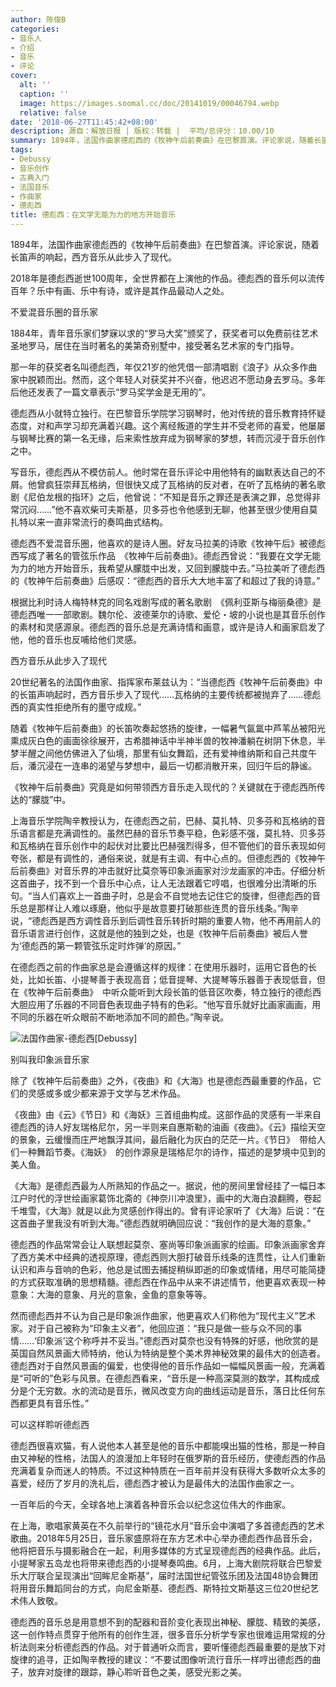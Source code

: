 ```yaml
---
author: 陈俊B
categories:
- 音乐人
- 介绍
- 音乐
- 评论
cover:
  alt: ''
  caption: ''
  image: https://images.soomal.cc/doc/20141019/00046794.webp
  relative: false
date: '2018-06-27T11:45:42+08:00'
description: 源自：解放日报 | 版权：转载 |  平均/总评分：10.00/10
summary: 1894年，法国作曲家德彪西的《牧神午后前奏曲》在巴黎首演。评论家说，随着长笛声的响起，西方音乐从此步入了现代。2018年是德彪西逝世100周年，全世界都在上演他的作品。德彪西的音乐何以流传百年？乐中有画、乐中有诗，或许是其作品最动人之处……
tags:
- Debussy
- 音乐创作
- 古典入门
- 法国音乐
- 作曲家
- 德彪西
title: 德彪西：在文学无能为力的地方开始音乐
---
```


1894年，法国作曲家德彪西的《牧神午后前奏曲》在巴黎首演。评论家说，随着长笛声的响起，西方音乐从此步入了现代。

2018年是德彪西逝世100周年，全世界都在上演他的作品。德彪西的音乐何以流传百年？乐中有画、乐中有诗，或许是其作品最动人之处。

不爱混音乐圈的音乐家

1884年，青年音乐家们梦寐以求的“罗马大奖”颁奖了，获奖者可以免费前往艺术圣地罗马，居住在当时著名的美第奇别墅中，接受著名艺术家的专门指导。

那一年的获奖者名叫德彪西，年仅21岁的他凭借一部清唱剧《浪子》从众多作曲家中脱颖而出。然而，这个年轻人对获奖并不兴奋，他迟迟不愿动身去罗马。多年后他还发表了一篇文章表示“罗马奖学金是无用的”。

德彪西从小就特立独行。在巴黎音乐学院学习钢琴时，他对传统的音乐教育持怀疑态度，对和声学习却充满着兴趣。这个离经叛道的学生并不受老师的喜爱，他屡屡与钢琴比赛的第一名无缘，后来索性放弃成为钢琴家的梦想，转而沉浸于音乐创作之中。

写音乐，德彪西从不模仿前人。他时常在音乐评论中用他特有的幽默表达自己的不屑。他曾疯狂崇拜瓦格纳，但很快又成了瓦格纳的反对者，在听了瓦格纳的著名歌剧《尼伯龙根的指环》之后，他曾说：“不知是音乐之罪还是表演之罪，总觉得非常沉闷……”他不喜欢柴可夫斯基，贝多芬也令他感到无聊，他甚至很少使用自莫扎特以来一直非常流行的奏鸣曲式结构。

德彪西不爱混音乐圈，他喜欢的是诗人圈。好友马拉美的诗歌《牧神午后》被德彪西写成了著名的管弦乐作品　《牧神午后前奏曲》。德彪西曾说：“我要在文学无能为力的地方开始音乐，我希望从朦胧中出发，又回到朦胧中去。”马拉美听了德彪西的《牧神午后前奏曲》后感叹：“德彪西的音乐大大地丰富了和超过了我的诗意。”

根据比利时诗人梅特林克的同名戏剧写成的著名歌剧　《佩利亚斯与梅丽桑德》是德彪西唯一一部歌剧。魏尔伦、波德莱尔的诗歌、爱伦・坡的小说也是其音乐创作的素材和灵感源泉。德彪西的音乐总是充满诗情和画意，或许是诗人和画家启发了他，他的音乐也反哺给他们灵感。

西方音乐从此步入了现代

20世纪著名的法国作曲家、指挥家布莱兹认为：“当德彪西《牧神午后前奏曲》中的长笛声响起时，西方音乐步入了现代……瓦格纳的主要传统都被抛弃了……德彪西的真实性拒绝所有的墨守成规。”

随着《牧神午后前奏曲》的长笛吹奏起悠扬的旋律，一幅暑气氤氲中芦苇丛被阳光熏成灰白色的画面徐徐展开，古希腊神话中半神半兽的牧神潘躺在树阴下休息，半梦半醒之间他仿佛进入了仙境，那里有仙女舞蹈，还有爱神维纳斯和自己共度午后，潘沉浸在一连串的渴望与梦想中，最后一切都消散开来，回归午后的静谧。

《牧神午后前奏曲》究竟是如何带领西方音乐走入现代的？关键就在于德彪西所传达的“朦胧”中。

上海音乐学院陶辛教授认为，在德彪西之前，巴赫、莫扎特、贝多芬和瓦格纳的音乐语言都是充满调性的。虽然巴赫的音乐节奏平稳，色彩感不强，莫扎特、贝多芬和瓦格纳在音乐创作中的起伏对比要比巴赫强烈得多，但不管他们的音乐表现如何夸张，都是有调性的，通俗来说，就是有主调、有中心点的。但德彪西的《牧神午后前奏曲》对音乐界的冲击就好比莫奈等印象派画家对沙龙画家的冲击。仔细分析这首曲子，找不到一个音乐中心点，让人无法跟着它哼唱，也很难分出清晰的乐句。“当人们喜欢上一首曲子时，总是会不自觉地去记住它的旋律，但德彪西的音乐总是那样让人难以琢磨，他似乎是故意要打破那些连贯的音乐线条。”陶辛说，“德彪西是西方调性音乐到后调性音乐转折时期的重要人物，他不再用前人的音乐语言进行创作，这就是他的独到之处，也是《牧神午后前奏曲》被后人誉为‘德彪西的第一颗管弦乐定时炸弹’的原因。”

在德彪西之前的作曲家总是会遵循这样的规律：在使用乐器时，运用它音色的长处，比如长笛、小提琴善于表现高音；低音提琴、大提琴等乐器善于表现低音，但在《牧神午后前奏曲》　中听众能听到大段长笛的低音区吹奏，特立独行的德彪西大胆应用了乐器的不同音色表现曲子特有的色彩。“他写音乐就好比画家画画，用不同的乐器在听众眼前不断地添加不同的颜色。”陶辛说。

![法国作曲家-德彪西[Debussy]](https://images.soomal.cc/doc/20141019/00046793.webp)





别叫我印象派音乐家

除了《牧神午后前奏曲》之外，《夜曲》和《大海》也是德彪西最重要的作品，它们的灵感或多或少都来源于文学与艺术作品。

《夜曲》由《云》《节日》和《海妖》三首组曲构成。这部作品的灵感有一半来自德彪西的诗人好友瑞格尼尔，另一半则来自惠斯勒的油画《夜曲》。《云》描绘天空的景象，云缓慢而庄严地飘浮其间，最后融化为灰白的茫茫一片。《节日》　带给人们一种舞蹈节奏。《海妖》　的创作源泉是瑞格尼尔的诗作，描述的是梦境中见到的美人鱼。

《大海》是德彪西最为人所熟知的作品之一。据说，他的房间里曾经挂了一幅日本江户时代的浮世绘画家葛饰北斋的《神奈川冲浪里》，画中的大海白浪翻腾，卷起千堆雪，《大海》就是以此为灵感创作得出的。曾有评论家听了《大海》后说：“在这首曲子里我没有听到大海。”德彪西就明确回应说：“我创作的是大海的意象。”

德彪西的作品常常会让人联想起莫奈、塞尚等印象派画家的绘画。印象派画家舍弃了西方美术中经典的透视原理，德彪西则大胆打破音乐线条的连贯性，让人们重新认识和声与音响的色彩，他总是试图去捕捉稍纵即逝的印象或情绪，用尽可能简捷的方式获取准确的思想精髓。德彪西在作品中从来不讲述情节，他更喜欢表现一种意象：大海的意象、月光的意象，金鱼的意象等等。

然而德彪西并不认为自己是印象派作曲家，他更喜欢人们称他为“现代主义”艺术家。对于自己被称为“印象主义者”，他回应道：“我只是做一些与众不同的事情……‘印象派’这个称呼并不妥当。”德彪西对莫奈也没有特殊的好感，他欣赏的是英国自然风景画大师特纳，他认为特纳是整个美术界神秘效果的最伟大的创造者。德彪西对于自然风景画的偏爱，也使得他的音乐作品如一幅幅风景画一般，充满着是“可听的”色彩与风景。在德彪西看来，“音乐是一种高深莫测的数学，其构成成分是个无穷数。水的流动是音乐，微风改变方向的曲线运动是音乐，落日比任何东西都更具有音乐性。”

可以这样聆听德彪西

德彪西很喜欢猫，有人说他本人甚至是他的音乐中都能嗅出猫的性格，那是一种自由又神秘的性格，法国人的浪漫加上年轻时在俄罗斯的音乐经历，使德彪西的作品充满着复杂而迷人的特质。不过这种特质在一百年前并没有获得大多数听众太多的喜爱，经历了岁月的洗礼后，德彪西才被认为是最伟大的法国作曲家之一。

一百年后的今天，全球各地上演着各种音乐会以纪念这位伟大的作曲家。

在上海，歌唱家黄英在不久前举行的“镜花水月”音乐会中演唱了多首德彪西的艺术歌曲。2018年5月25日，音乐家盛原将在东方艺术中心举办德彪西作品音乐会，他将把音乐与摄影融合在一起，利用多媒体的方式呈现德彪西的经典作品。此后，小提琴家五岛龙也将带来德彪西的小提琴奏鸣曲。6月，上海大剧院将联合巴黎爱乐大厅联合呈现演出“回眸尼金斯基”，届时法国世纪管弦乐团及法国48协会舞团将用音乐舞蹈同台的方式，向尼金斯基、德彪西、斯特拉文斯基这三位20世纪艺术伟人致敬。

德彪西的音乐总是用意想不到的配器和音阶变化表现出神秘、朦胧、精致的美感，这一创作特点贯穿于他所有的创作生涯，很多音乐分析学专家也很难运用常规的分析法则来分析德彪西的作品。对于普通听众而言，要听懂德彪西最重要的是放下对旋律的追寻，正如陶辛教授的建议：“不要试图像听流行音乐一样哼出德彪西的曲子，放弃对旋律的跟踪，静心聆听音色之美，感受光影之美。